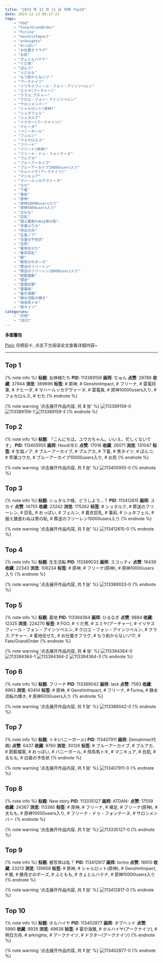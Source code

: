 ```yaml
---
title: "2023 年 12 月 11 日 月榜 Top10"
date: 2023-12-13 06:17:23
tags:
    - "FGO"
    - "Fate/GrandOrder"
    - "Furina"
    - "GenshinImpact"
    - "arknights"
    - "おっぱい"
    - "お仕置きフラグ"
    - "お尻"
    - "きょとんハテナ"
    - "ぐだ男"
    - "ぱんつ"
    - "ふともも"
    - "もう助からないゾ♡"
    - "アークナイツ"
    - "イリヤスフィール・フォン・アインツベルン"
    - "エミヤ(アーチャー)"
    - "クラス:アチャー"
    - "クロエ・フォン・アインツベルン"
    - "サロンメンバー"
    - "シャルロット(原神)"
    - "シュタフェル"
    - "シュタルク"
    - "ドクター(アークナイツ)"
    - "ナヒーダ"
    - "バニーガール"
    - "フェルン"
    - "フォカロルス"
    - "フリーナ"
    - "フリーナ(原神)"
    - "フリーナ・ドゥ・フォンテーヌ"
    - "ブルアカ"
    - "ブルーアーカイブ"
    - "ブルーアーカイブ10000users入り"
    - "ホルハイヤ(アークナイツ)"
    - "マニキュア"
    - "マハールッカデヴァータ"
    - "七七"
    - "下着"
    - "事前"
    - "原神"
    - "原神10000users入り"
    - "原神5000users入り"
    - "太もも"
    - "巨乳"
    - "据え膳食わぬは男の恥"
    - "早瀬ユウカ"
    - "明日方舟"
    - "生塩ノア"
    - "白亜の予告状"
    - "白肌"
    - "着地任せた"
    - "着衣巨乳"
    - "腋"
    - "腋見せのポーズ"
    - "葬送のフリーレン"
    - "葬送のフリーレン10000users入り"
    - "蔚藍檔案"
    - "裸足"
    - "雷電将軍"
    - "雷電眞"
    - "霍尔海雅"
    - "静水流転の輝き"
    - "飛鳥馬トキ"
    - "黒タイツ"
categories:
    - "月榜"
    - "2023"
---
```


<i class="fa fa-triangle-exclamation"></i>**多图警告**<i class="fa fa-triangle-exclamation"></i>

[Pixiv](https://www.pixiv.net/) 月榜前十, 点击下方阅读全文查看详细内容~

<!-- more -->

---

## Top 1

{% note info %}
**标题**: 女神様たち
**PID**: 113389159 **画师**: ぢゅん
**点赞**: 28786 **收藏**: 37944 **浏览**: 369696
**标签**: # 原神, # GenshinImpact, # フリーナ, # 雷電将軍, # ナヒーダ, # マハールッカデヴァータ, # 雷電眞, # 原神10000users入り, # フォカロルス, # 七七
{% endnote %}

{% note warning '点击展开作品内容, 共 **3** 张' %}
![113389159-0](https://i.pixiv.re/img-original/img/2023/11/14/00/00/47/113389159_p0.jpg)
![113389159-1](https://i.pixiv.re/img-original/img/2023/11/14/00/00/47/113389159_p1.jpg)
![113389159-2](https://i.pixiv.re/img-original/img/2023/11/14/00/00/47/113389159_p2.jpg)
{% endnote %}

## Top 2

{% note info %}
**标题**: 「こんにちは。ユウカちゃん。いいえ、忙しくないです」
**PID**: 113405955 **画师**: Hood/후드
**点赞**: 17016 **收藏**: 26071 **浏览**: 131047
**标签**: # 生塩ノア, # ブルーアーカイブ, # ブルアカ, # 下着, # 黒タイツ, # ぱんつ, # 早瀬ユウカ, # ブルーアーカイブ10000users入り, # お尻
{% endnote %}

{% note warning '点击展开作品内容, 共 **1** 张' %}
![113405955-0](https://i.pixiv.re/img-original/img/2023/11/14/19/54/54/113405955_p0.png)
{% endnote %}

## Top 3

{% note info %}
**标题**: シュタルク様、どうしよう…？
**PID**: 113412615 **画师**: スカイ
**点赞**: 14755 **收藏**: 23242 **浏览**: 175262
**标签**: # シュタルク, # 葬送のフリーレン, # 巨乳, # おっぱい, # フェルン, # 着衣巨乳, # 事前, # シュタフェル, # 据え膳食わぬは男の恥, # 葬送のフリーレン10000users入り
{% endnote %}

{% note warning '点击展开作品内容, 共 **1** 张' %}
![113412615-0](https://i.pixiv.re/img-original/img/2023/11/14/23/55/43/113412615_p0.jpg)
{% endnote %}

## Top 4

{% note info %}
**标题**: 生生流転
**PID**: 113389033 **画师**: スコッティ
**点赞**: 16439 **收藏**: 22343 **浏览**: 106234
**标签**: # 原神, # フリーナ(原神), # 原神10000users入り
{% endnote %}

{% note warning '点击展开作品内容, 共 **1** 张' %}
![113389033-0](https://i.pixiv.re/img-original/img/2023/11/14/00/00/14/113389033_p0.jpg)
{% endnote %}

## Top 5

{% note info %}
**标题**: 着地
**PID**: 113394364 **画师**: ひるなぎ
**点赞**: 9884 **收藏**: 12325 **浏览**: 224270
**标签**: # FGO, # ぐだ男, # エミヤ(アーチャー), # イリヤスフィール・フォン・アインツベルン, # クロエ・フォン・アインツベルン, # クラス:アチャー, # 着地任せた, # お仕置きフラグ, # もう助からないゾ♡, # Fate/GrandOrder
{% endnote %}

{% note warning '点击展开作品内容, 共 **4** 张' %}
![113394364-0](https://i.pixiv.re/img-original/img/2023/11/14/06/00/05/113394364_p0.jpg)
![113394364-1](https://i.pixiv.re/img-original/img/2023/11/14/06/00/05/113394364_p1.jpg)
![113394364-2](https://i.pixiv.re/img-original/img/2023/11/14/06/00/05/113394364_p2.jpg)
![113394364-3](https://i.pixiv.re/img-original/img/2023/11/14/06/00/05/113394364_p3.jpg)
{% endnote %}

## Top 6

{% note info %}
**标题**: フリーナ
**PID**: 113389042 **画师**: lack
**点赞**: 7593 **收藏**: 9963 **浏览**: 60414
**标签**: # 原神, # GenshinImpact, # フリーナ, # Furina, # 静水流転の輝き, # 原神5000users入り
{% endnote %}

{% note warning '点击展开作品内容, 共 **1** 张' %}
![113389042-0](https://i.pixiv.re/img-original/img/2023/11/14/00/00/16/113389042_p0.png)
{% endnote %}

## Top 7

{% note info %}
**标题**: トキ(バニーガール)
**PID**: 113407911 **画师**: Demahmw(代碼)
**点赞**: 6437 **收藏**: 9760 **浏览**: 30126
**标签**: # ブルーアーカイブ, # ブルアカ, # 蔚藍檔案, # おっぱい, # バニーガール, # 飛鳥馬トキ, # マニキュア, # 白肌, # 太もも, # 白亜の予告状
{% endnote %}

{% note warning '点击展开作品内容, 共 **1** 张' %}
![113407911-0](https://i.pixiv.re/img-original/img/2023/11/14/21/09/30/113407911_p0.jpg)
{% endnote %}

## Top 8

{% note info %}
**标题**: New story
**PID**: 113335127 **画师**: ATDAN-
**点赞**: 17559 **收藏**: 24367 **浏览**: 113380
**标签**: # 原神, # フリーナ, # 裸足, # フリーナ(原神), # 太もも, # 原神10000users入り, # フリーナ・ドゥ・フォンテーヌ, # サロンメンバー
{% endnote %}

{% note warning '点击展开作品内容, 共 **1** 张' %}
![113335127-0](https://i.pixiv.re/img-original/img/2023/11/12/02/22/12/113335127_p0.jpg)
{% endnote %}

## Top 9

{% note info %}
**标题**: 被写体は私？
**PID**: 113412817 **画师**: torino
**点赞**: 16610 **收藏**: 23213 **浏览**: 139958
**标签**: # 原神, # シャルロット(原神), # GenshinImpact, # 腋, # 腋見せのポーズ, # ふともも, # きょとんハテナ, # 原神10000users入り
{% endnote %}

{% note warning '点击展开作品内容, 共 **1** 张' %}
![113412817-0](https://i.pixiv.re/img-original/img/2023/11/15/00/00/23/113412817_p0.jpg)
{% endnote %}

## Top 10

{% note info %}
**标题**: ホルハイヤ
**PID**: 113402877 **画师**: タブヘッド
**点赞**: 5990 **收藏**: 8928 **浏览**: 49638
**标签**: # 霍尔海雅, # ホルハイヤ(アークナイツ), # 明日方舟, # arknights, # アークナイツ, # ドクター(アークナイツ)
{% endnote %}

{% note warning '点击展开作品内容, 共 **1** 张' %}
![113402877-0](https://i.pixiv.re/img-original/img/2023/11/14/17/25/23/113402877_p0.jpg)
{% endnote %}
